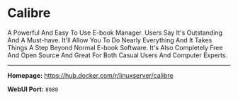 # Calibre

A Powerful And Easy To Use E-book Manager. Users Say It's Outstanding And A Must-have. It'll Allow You To Do Nearly Everything And It Takes Things A Step Beyond Normal E-book Software. It's Also Completely Free And Open Source And Great For Both Casual Users And Computer Experts.

---

**Homepage:** https://hub.docker.com/r/linuxserver/calibre

**WebUI Port:** `8080`